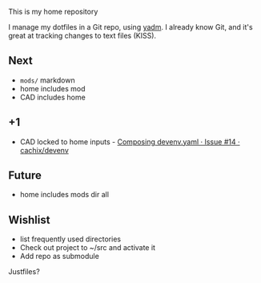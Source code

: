 This is my home repository

I manage my dotfiles in a Git repo, using [yadm](https://yadm.io/). 
I already know Git, and it's great at tracking changes to text files (KISS).


## Next
- `mods/` markdown
- home includes mod
- CAD includes home

## +1
- CAD locked to home inputs  - [Composing devenv.yaml · Issue #14 · cachix/devenv](https://github.com/cachix/devenv/issues/14)
## Future
- home includes mods dir all


## Wishlist

- list frequently used directories
- Check out project to ~/src and activate it
- Add repo as submodule

Justfiles? 
